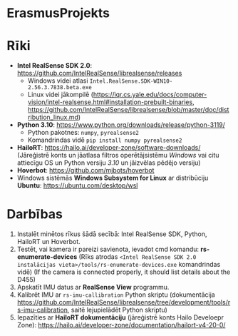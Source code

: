 # ErasmusProjekts

# Rīki
* **Intel RealSense SDK 2.0**: https://github.com/IntelRealSense/librealsense/releases
  * Windows videi atlasi `Intel.RealSense.SDK-WIN10-2.56.3.7838.beta.exe`
  * Linux videi jākompilē (https://iqr.cs.yale.edu/docs/computer-vision/intel-realsense.html#installation-prebuilt-binaries, https://github.com/IntelRealSense/librealsense/blob/master/doc/distribution_linux.md)
* **Python 3.10**: https://www.python.org/downloads/release/python-3119/
  * Python pakotnes: `numpy`, `pyrealsense2`
  * Komandrindas vidē `pip install numpy pyrealsense2`
* **HailoRT**: https://hailo.ai/developer-zone/software-downloads/ (Jāreģistrē konts un jāatlasa filtros operētājsistēmu *Windows* vai citu attiecīgu OS un Python versiju *3.10* un jāizvēlas pēdējo versiju)
* **Hoverbot**: https://github.com/mjbots/hoverbot
* Windows sistēmās **Windows Subsystem for Linux** ar distribūciju **Ubuntu**: https://ubuntu.com/desktop/wsl

# Darbības
1. Instalēt minētos rīkus šādā secībā: Intel RealSense SDK, Python, HailoRT un Hoverbot.
3. Testēt, vai kamera ir pareizi savienota, ievadot cmd komandu: **rs-enumerate-devices** (Rīks atrodas `<Intel RealSense SDK 2.0 instalācijas vieta>/tools/rs-enumerate-devices.exe` komandrindas vidē) (If the camera is connected properly, it should list details about the D455)
4. Apskatīt IMU datus ar **RealSense View** programmu.
5. Kalibrēt IMU ar `rs-imu-callibration` Python skriptu (dokumentācija https://github.com/IntelRealSense/librealsense/tree/development/tools/rs-imu-calibration, saitē lejupielādēt Python skriptu)
6. Iepazīties ar **HailoRT dokumentāciju** (jāreģistrē konts Hailo Develoepr Zone): https://hailo.ai/developer-zone/documentation/hailort-v4-20-0/
